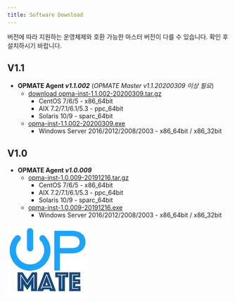 ```yaml
---
title: Software Download
---
```


버전에 따라 지원하는 운영체제와 호환 가능한 마스터 버전이 다를 수 있습니다. 확인 후 설치하시기 바랍니다.

## V1.1

- **OPMATE Agent _v1.1.002_** (*OPMATE Master v1.1.20200309 이상 필요*)
  - [download opma-inst-1.1.002-20200309.tar.gz](opma-inst-1.1.002-20200309.tar.gz)
    - CentOS 7/6/5 - x86_64bit
    - AIX 7.2/7.1/6.1/5.3 - ppc_64bit
    - Solaris 10/9 - sparc_64bit
  - [opma-inst-1.1.002-20200309.exe](opma-inst-1.1.002-20200309.exe_)
    - Windows Server 2016/2012/2008/2003 - x86_64bit / x86_32bit

## V1.0

- **OPMATE Agent _v1.0.009_**
  - [opma-inst-1.0.009-20191216.tar.gz](opma-inst-1.0.009-20191216.tar.gz)
    - CentOS 7/6/5 - x86_64bit
    - AIX 7.2/7.1/6.1/5.3 - ppc_64bit
    - Solaris 10/9 - sparc_64bit
  - [opma-inst-1.0.009-20191216.exe](opma-inst-1.0.009-20191216.exe_)
    - Windows Server 2016/2012/2008/2003 - x86_64bit / x86_32bit

![Alt text](/img/poweron.png)

